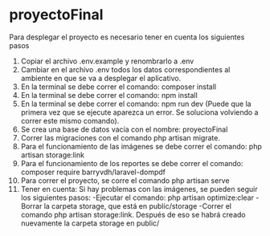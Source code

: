 # proyectoFinal
Para desplegar el proyecto es necesario tener en cuenta los siguientes pasos
1. Copiar el archivo .env.example y renombrarlo a .env
2. Cambiar en el archivo .env todos los datos correspondientes al ambiente en que se va a desplegar el aplicativo.
3. En la terminal se debe correr el comando: composer install
4. En la terminal se debe correr el comando:  npm install
5. En la terminal se debe correr el comando: npm run dev (Puede que la primera vez que se ejecute aparezca un error. Se soluciona volviendo a correr este mismo comando).
6. Se crea una base de datos vacía con el nombre: proyectoFinal
7. Correr las migraciones con el comando php artisan migrate.
8. Para el funcionamiento de las imágenes se debe correr el comando: php artisan storage:link
9. Para el funcionamiento de los reportes se debe correr el comando: composer require barryvdh/laravel-dompdf
10. Para correr el proyecto, se corre el comando php artisan serve
11. Tener en cuenta: Si hay problemas con las imágenes, se pueden seguir los siguientes pasos:
    -Ejecutar el comando: php artisan optimize:clear
    -Borrar la carpeta storage, que está en public/storage
    -Correr el comando php artisan storage:link. Después de eso se habrá creado nuevamente la carpeta storage en public/
